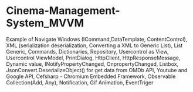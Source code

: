 # Cinema-Management-System_MVVM
Example of Navigate Windows (ICommand,DataTemplate, ContentControl), XML (serialization deserialization, Converting a XML to Generic List), List Generic, Commands, Dictionaries, Repository, Usercontrol as View, Usercontrol ViewModel, PrintDialog, HttpClient, HttpResponseMessage, Dynamic value, INotifyPropertyChanged, OnpropertyChanged, Listbox, JsonConvert.DeserializeObject() for get data from OMDb API, Youtube and Google API, Cefsharp - Chromium Embedded Framework, Observable Collection(Add, Any), Notification, Gif Animation, EventTriger
